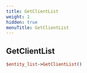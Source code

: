 ```yaml
---
title: GetClientList
weight: 1
hidden: true
menuTitle: GetClientList
---
```

## GetClientList
```perl
$entity_list->GetClientList()
```